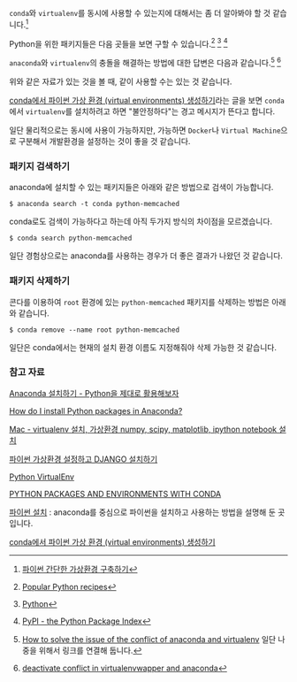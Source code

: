 `conda`와 `virtualenv`를 동시에 사용할 수 있는지에 대해서는 좀 더 알아봐야 할 것 같습니다.[^egloos]

Python을 위한 패키지들은 다음 곳들을 보면 구할 수 있습니다.[^activestate]  [^github]  [^pypi]

`anaconda`와 `virtualenv`의 충돌을 해결하는 방법에 대한 답변은 다음과 같습니다.[^stackoverflow_38221144]  [^stackoverflow_30308190]

위와 같은 자료가 있는 것을 볼 때, 같이 사용할 수는 있는 것 같습니다. 

[conda에서 파이썬 가상 환경 (virtual environments) 생성하기](http://jkstory-textcube.blogspot.kr/2016/02/conda-virtual-environments.html)라는 글을 보면 `conda`에서 `virtualenv`를 설치하려고 하면 "불안정하다"는 경고 메시지가 뜬다고 합니다. 

일단 물리적으로는 동시에 사용이 가능하지만, 가능하면 `Docker`나 `Virtual Machine`으로 구분해서 개발환경을 설정하는 것이 좋을 것 같습니다. 

### 패키지 검색하기

anaconda에 설치할 수 있는 패키지들은 아래와 같은 방법으로 검색이 가능합니다. 

```
$ anaconda search -t conda python-memcached
```

conda로도 검색이 가능하다고 하는데 아직 두가지 방식의 차이점을 모르겠습니다.

```
$ conda search python-memcached 
```

일단 경험상으로는 anaconda를 사용하는 경우가 더 좋은 결과가 나왔던 것 같습니다.

### 패키지 삭제하기

콘다를 이용하여  `root` 환경에 있는 `python-memcached` 패키지를 삭제하는 방법은 아래와 같습니다. 

```
$ conda remove --name root python-memcached
```

일단은 conda에서는 현재의 설치 환경 이름도 지정해줘야 삭제 가능한 것 같습니다. 

### 참고 자료

[^egloos]: [파이썬 간단한 가상환경 구축하기](http://egloos.zum.com/mataeoh/v/7096538)

[Anaconda 설치하기 - Python을 제대로 활용해보자](http://egloos.zum.com/mataeoh/v/7052271)

[How do I install Python packages in Anaconda?](https://www.quora.com/How-do-I-install-Python-packages-in-Anaconda)

[^activestate]: [Popular Python recipes](http://code.activestate.com/recipes/langs/python/)

[^github]: [Python](https://github.com/Python)

[^pypi]: [PyPI - the Python Package Index](https://pypi.python.org/pypi)

[Mac - virtualenv 설치, 가상환경 numpy, scipy, matplotlib, ipython notebook 설치](http://freeprog.tistory.com/59)

[파이썬 가상환경 설정하고 DJANGO 설치하기](http://www.hubsite.co.kr/archives/102)

[Python VirtualEnv](http://kwonnam.pe.kr/wiki/python/virtualenv)

[^stackoverflow_38221144]: [How to solve the issue of the conflict of anaconda and virtualenv](http://stackoverflow.com/questions/38221144/how-to-solve-the-issue-of-the-conflict-of-anaconda-and-virtualenv) 일단 나중을 위해서 링크를 연결해 둡니다.

[^stackoverflow_30308190]: [deactivate conflict in virtualenvwapper and anaconda](http://stackoverflow.com/questions/30308190/deactivate-conflict-in-virtualenvwapper-and-anaconda)

[PYTHON PACKAGES AND ENVIRONMENTS WITH CONDA](https://www.continuum.io/blog/developer-blog/python-packages-and-environments-conda)

[파이썬 설치](https://www.datascienceschool.net/view-notebook/5e52b7c4b5754f2585844c8d9b26cdb5/) : anaconda를 중심으로 파이썬을 설치하고 사용하는 방법을 설명해 둔 곳입니다.

[conda에서 파이썬 가상 환경 (virtual environments) 생성하기](http://jkstory-textcube.blogspot.kr/2016/02/conda-virtual-environments.html)
